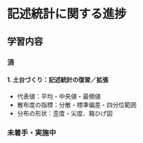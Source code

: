 # 記述統計に関する進捗

## 学習内容

### 済

#### 1. 土台づくり：記述統計の復習／拡張

-   代表値：平均・中央値・最頻値
-   散布度の指標：分散・標準偏差・四分位範囲
-   分布の形状：歪度・尖度、箱ひげ図

### 未着手・実施中

